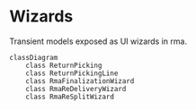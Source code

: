 # Wizards

Transient models exposed as UI wizards in rma.

```mermaid
classDiagram
    class ReturnPicking
    class ReturnPickingLine
    class RmaFinalizationWizard
    class RmaReDeliveryWizard
    class RmaReSplitWizard
```
